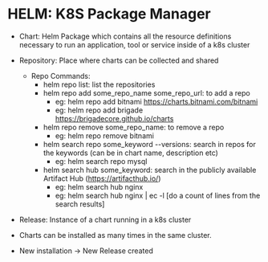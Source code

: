# HELM: K8S Package Manager

- Chart: Helm Package which contains all the resource definitions necessary to run an application, tool or service inside of a k8s cluster
- Repository: Place where charts can be collected and shared

  - Repo Commands:
    - helm repo list: list the repositories
    - helm repo add some_repo_name some_repo_url: to add a repo
      - eg: helm repo add bitnami https://charts.bitnami.com/bitnami
      - eg: helm repo add brigade https://brigadecore.github.io/charts
    - helm repo remove some_repo_name: to remove a repo
      - eg: helm repo remove bitnami
    - helm search repo some_keyword --versions: search in repos for the keywords (can be in chart name, description etc)
      - eg: helm search repo mysql
    - helm search hub some_keyword: search in the publicly available Artifact Hub (https://artifacthub.io/)
      - eg: helm search hub nginx
      - eg: helm search hub nginx | ec -l [do a count of lines from the search results]

- Release: Instance of a chart running in a k8s cluster

- Charts can be installed as many times in the same cluster.
- New installation -> New Release created
